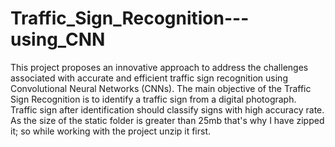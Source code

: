 # Traffic_Sign_Recognition---using_CNN
This project proposes an innovative approach to address the challenges associated with accurate and efficient traffic sign recognition using Convolutional Neural Networks (CNNs). The main objective of the Traffic Sign Recognition is to identify a traffic sign from a digital photograph. 
Traffic sign after identification should classify signs with high accuracy rate.
As the size of the static folder is greater than 25mb that's why I have zipped it; so while working with the project unzip it first.
